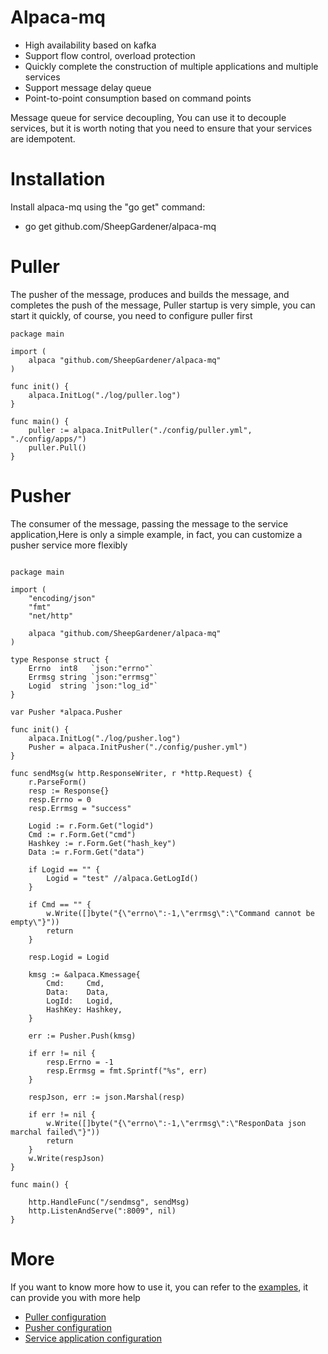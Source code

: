 # Alpaca-mq

- High availability based on kafka
- Support flow control, overload protection
- Quickly complete the construction of multiple applications and multiple services
- Support message delay queue
- Point-to-point consumption based on command points

Message queue for service decoupling, You can use it to decouple services, but it is worth noting that you need to ensure that your services are idempotent.

# Installation

Install alpaca-mq using the "go get" command:

- go get github.com/SheepGardener/alpaca-mq

# Puller

The pusher of the message, produces and builds the message, and completes the push of the message,
Puller startup is very simple, you can start it quickly, of course, you need to configure puller first
```
package main

import (
	alpaca "github.com/SheepGardener/alpaca-mq"
)

func init() {
	alpaca.InitLog("./log/puller.log")
}

func main() {
	puller := alpaca.InitPuller("./config/puller.yml", "./config/apps/")
	puller.Pull()
}
```

# Pusher

The consumer of the message, passing the message to the service application,Here is only a simple example, in fact, you can customize a pusher service more flexibly

```

package main

import (
	"encoding/json"
	"fmt"
	"net/http"

	alpaca "github.com/SheepGardener/alpaca-mq"
)

type Response struct {
	Errno  int8   `json:"errno"`
	Errmsg string `json:"errmsg"`
	Logid  string `json:"log_id"`
}

var Pusher *alpaca.Pusher

func init() {
	alpaca.InitLog("./log/pusher.log")
	Pusher = alpaca.InitPusher("./config/pusher.yml")
}

func sendMsg(w http.ResponseWriter, r *http.Request) {
	r.ParseForm()
	resp := Response{}
	resp.Errno = 0
	resp.Errmsg = "success"

	Logid := r.Form.Get("logid")
	Cmd := r.Form.Get("cmd")
	Hashkey := r.Form.Get("hash_key")
	Data := r.Form.Get("data")

	if Logid == "" {
		Logid = "test" //alpaca.GetLogId()
	}

	if Cmd == "" {
		w.Write([]byte("{\"errno\":-1,\"errmsg\":\"Command cannot be empty\"}"))
		return
	}

	resp.Logid = Logid

	kmsg := &alpaca.Kmessage{
		Cmd:     Cmd,
		Data:    Data,
		LogId:   Logid,
		HashKey: Hashkey,
	}

	err := Pusher.Push(kmsg)

	if err != nil {
		resp.Errno = -1
		resp.Errmsg = fmt.Sprintf("%s", err)
	}

	respJson, err := json.Marshal(resp)

	if err != nil {
		w.Write([]byte("{\"errno\":-1,\"errmsg\":\"ResponData json marchal failed\"}"))
		return
	}
	w.Write(respJson)
}

func main() {

	http.HandleFunc("/sendmsg", sendMsg)
	http.ListenAndServe(":8009", nil)
}
```

# More

If you want to know more how to use it, you can refer to the [examples](https://github.com/SheepGardener/alpaca-mq/tree/master/examples), it can provide you with more help

- [Puller configuration](https://github.com/SheepGardener/alpaca-mq/blob/master/examples/config/puller.yml)
- [Pusher configuration](https://github.com/SheepGardener/alpaca-mq/blob/master/examples/config/pusher.yml)
- [Service application configuration](https://github.com/SheepGardener/alpaca-mq/blob/master/examples/config/apps/test-app.yml)